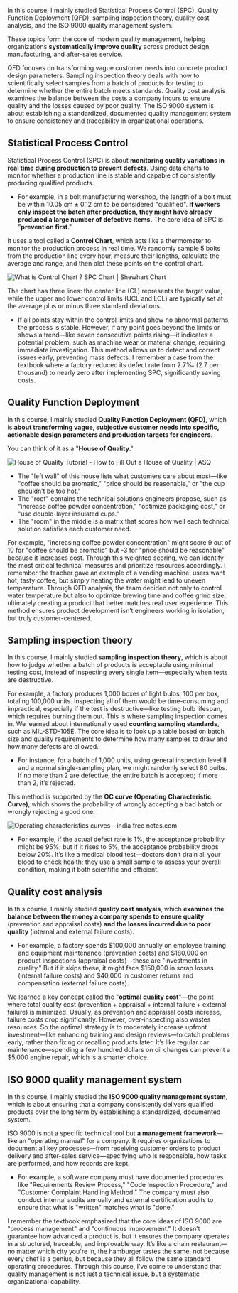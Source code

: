 In this course, I mainly studied Statistical Process Control (SPC), Quality Function Deployment (QFD), sampling inspection theory, quality cost analysis, and the ISO 9000 quality management system. 

These topics form the core of modern quality management, helping organizations **systematically improve quality** across product design, manufacturing, and after-sales service. 


QFD focuses on transforming vague customer needs into concrete product design parameters. 
Sampling inspection theory deals with how to scientifically select samples from a batch of products for testing to determine whether the entire batch meets standards. 
Quality cost analysis examines the balance between the costs a company incurs to ensure quality and the losses caused by poor quality. 
The ISO 9000 system is about establishing a standardized, documented quality management system to ensure consistency and traceability in organizational operations.

## Statistical Process Control

Statistical Process Control (SPC) is about **monitoring quality variations in real time during production to prevent defects**. Using data charts to monitor whether a production line is stable and capable of consistently producing qualified products. 

- For example, in a bolt manufacturing workshop, the length of a bolt must be within 10.05 cm ± 0.12 cm to be considered "qualified". **If workers only inspect the batch after production, they might have already produced a large number of defective items.** The core idea of SPC is "**prevention first**." 

It uses a tool called a **Control Chart**, which acts like a thermometer to monitor the production process in real time. We randomly sample 5 bolts from the production line every hour, measure their lengths, calculate the average and range, and then plot these points on the control chart. 

![What is Control Chart ? SPC Chart | Shewhart Chart](./images/Control-Chart-2.png)

The chart has three lines: the center line (CL) represents the target value, while the upper and lower control limits (UCL and LCL) are typically set at the average plus or minus three standard deviations. 

- If all points stay within the control limits and show no abnormal patterns, the process is stable. However, if any point goes beyond the limits or shows a trend—like seven consecutive points rising—it indicates a potential problem, such as machine wear or material change, requiring immediate investigation. This method allows us to detect and correct issues early, preventing mass defects. I remember a case from the textbook where a factory reduced its defect rate from 2.7‰ (2.7 per thousand) to nearly zero after implementing SPC, significantly saving costs.

## Quality Function Deployment

In this course, I mainly studied **Quality Function Deployment (QFD)**, which is **about transforming vague, subjective customer needs into specific, actionable design parameters and production targets for engineers**. 

You can think of it as a "**House of Quality**." 

![House of Quality Tutorial - How to Fill Out a House of Quality | ASQ](./images/benchmarking-house-of-quality.gif)

- The "left wall" of this house lists what customers care about most—like "coffee should be aromatic," "price should be reasonable," or "the cup shouldn’t be too hot." 
- The "roof" contains the technical solutions engineers propose, such as "increase coffee powder concentration," "optimize packaging cost," or "use double-layer insulated cups." 
- The "room" in the middle is a matrix that scores how well each technical solution satisfies each customer need. 

For example, "increasing coffee powder concentration" might score 9 out of 10 for "coffee should be aromatic" but -3 for "price should be reasonable" because it increases cost. Through this weighted scoring, we can identify the most critical technical measures and prioritize resources accordingly. I remember the teacher gave an example of a vending machine: users want hot, tasty coffee, but simply heating the water might lead to uneven temperature. Through QFD analysis, the team decided not only to control water temperature but also to optimize brewing time and coffee grind size, ultimately creating a product that better matches real user experience. This method ensures product development isn’t engineers working in isolation, but truly customer-centered.

## Sampling inspection theory

In this course, I mainly studied **sampling inspection theory**, which is about how to judge whether a batch of products is acceptable using minimal testing cost, instead of inspecting every single item—especially when tests are destructive. 

For example, a factory produces 1,000 boxes of light bulbs, 100 per box, totaling 100,000 units. Inspecting all of them would be time-consuming and impractical, especially if the test is destructive—like testing bulb lifespan, which requires burning them out. This is where sampling inspection comes in. We learned about internationally used **counting sampling standards**, such as MIL-STD-105E. The core idea is to look up a table based on batch size and quality requirements to determine how many samples to draw and how many defects are allowed. 

- For instance, for a batch of 1,000 units, using general inspection level II and a normal single-sampling plan, we might randomly select 80 bulbs. If no more than 2 are defective, the entire batch is accepted; if more than 2, it’s rejected. 

This method is supported by the **OC curve (Operating Characteristic Curve)**, which shows the probability of wrongly accepting a bad batch or wrongly rejecting a good one. 

![Operating characteristics curves – india free notes.com](./images/Operating-characteristics-curves-1.jpg)

- For example, if the actual defect rate is 1%, the acceptance probability might be 95%; but if it rises to 5%, the acceptance probability drops below 20%. It’s like a medical blood test—doctors don’t drain all your blood to check health; they use a small sample to assess your overall condition, making it both scientific and efficient.

## Quality cost analysis

In this course, I mainly studied **quality cost analysis**, which **examines the balance between the money a company spends to ensure quality** (prevention and appraisal costs) **and the losses incurred due to poor quality** (internal and external failure costs). 

- For example, a factory spends $100,000 annually on employee training and equipment maintenance (prevention costs) and $180,000 on product inspections (appraisal costs)—these are "investments in quality." But if it skips these, it might face $150,000 in scrap losses (internal failure costs) and $40,000 in customer returns and compensation (external failure costs). 

We learned a key concept called the "**optimal quality cost**"—the point where total quality cost (prevention + appraisal + internal failure + external failure) is minimized. Usually, as prevention and appraisal costs increase, failure costs drop significantly. However, over-inspecting also wastes resources. So the optimal strategy is to moderately increase upfront investment—like enhancing training and design reviews—to catch problems early, rather than fixing or recalling products later. It’s like regular car maintenance—spending a few hundred dollars on oil changes can prevent a $5,000 engine repair, which is a smarter choice.

## ISO 9000 quality management system

In this course, I mainly studied the **ISO 9000 quality management system**, which is about ensuring that a company consistently delivers qualified products over the long term by establishing a standardized, documented system. 

ISO 9000 is not a specific technical tool but **a management framework**—like an "operating manual" for a company. It requires organizations to document all key processes—from receiving customer orders to product delivery and after-sales service—specifying who is responsible, how tasks are performed, and how records are kept. 

- For example, a software company must have documented procedures like "Requirements Review Process," "Code Inspection Procedure," and "Customer Complaint Handling Method." The company must also conduct internal audits annually and external certification audits to ensure that what is "written" matches what is "done." 

I remember the textbook emphasized that the core ideas of ISO 9000 are "process management" and "continuous improvement." It doesn’t guarantee how advanced a product is, but it ensures the company operates in a structured, traceable, and improvable way. It’s like a chain restaurant—no matter which city you're in, the hamburger tastes the same, not because every chef is a genius, but because they all follow the same standard operating procedures. Through this course, I’ve come to understand that quality management is not just a technical issue, but a systematic organizational capability.